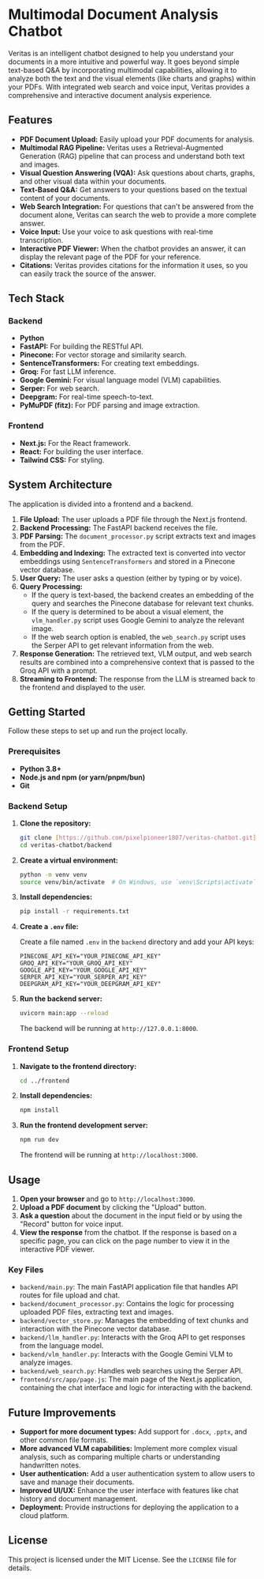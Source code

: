 # Multimodal Document Analysis Chatbot

Veritas is an intelligent chatbot designed to help you understand your documents in a more intuitive and powerful way. It goes beyond simple text-based Q&A by incorporating multimodal capabilities, allowing it to analyze both the text and the visual elements (like charts and graphs) within your PDFs. With integrated web search and voice input, Veritas provides a comprehensive and interactive document analysis experience.

## Features

-   **PDF Document Upload:** Easily upload your PDF documents for analysis.
-   **Multimodal RAG Pipeline:** Veritas uses a Retrieval-Augmented Generation (RAG) pipeline that can process and understand both text and images.
-   **Visual Question Answering (VQA):** Ask questions about charts, graphs, and other visual data within your documents.
-   **Text-Based Q&A:** Get answers to your questions based on the textual content of your documents.
-   **Web Search Integration:** For questions that can't be answered from the document alone, Veritas can search the web to provide a more complete answer.
-   **Voice Input:** Use your voice to ask questions with real-time transcription.
-   **Interactive PDF Viewer:** When the chatbot provides an answer, it can display the relevant page of the PDF for your reference.
-   **Citations:** Veritas provides citations for the information it uses, so you can easily track the source of the answer.

## Tech Stack

### Backend

-   **Python**
-   **FastAPI:** For building the RESTful API.
-   **Pinecone:** For vector storage and similarity search.
-   **SentenceTransformers:** For creating text embeddings.
-   **Groq:** For fast LLM inference.
-   **Google Gemini:** For visual language model (VLM) capabilities.
-   **Serper:** For web search.
-   **Deepgram:** For real-time speech-to-text.
-   **PyMuPDF (fitz):** For PDF parsing and image extraction.

### Frontend

-   **Next.js:** For the React framework.
-   **React:** For building the user interface.
-   **Tailwind CSS:** For styling.

## System Architecture

The application is divided into a frontend and a backend.

1.  **File Upload:** The user uploads a PDF file through the Next.js frontend.
2.  **Backend Processing:** The FastAPI backend receives the file.
3.  **PDF Parsing:** The `document_processor.py` script extracts text and images from the PDF.
4.  **Embedding and Indexing:** The extracted text is converted into vector embeddings using `SentenceTransformers` and stored in a Pinecone vector database.
5.  **User Query:** The user asks a question (either by typing or by voice).
6.  **Query Processing:**
    -   If the query is text-based, the backend creates an embedding of the query and searches the Pinecone database for relevant text chunks.
    -   If the query is determined to be about a visual element, the `vlm_handler.py` script uses Google Gemini to analyze the relevant image.
    -   If the web search option is enabled, the `web_search.py` script uses the Serper API to get relevant information from the web.
7.  **Response Generation:** The retrieved text, VLM output, and web search results are combined into a comprehensive context that is passed to the Groq API with a prompt.
8.  **Streaming to Frontend:** The response from the LLM is streamed back to the frontend and displayed to the user.

## Getting Started

Follow these steps to set up and run the project locally.

### Prerequisites

-   **Python 3.8+**
-   **Node.js and npm (or yarn/pnpm/bun)**
-   **Git**

### Backend Setup

1.  **Clone the repository:**

    ```bash
    git clone [https://github.com/pixelpioneer1807/veritas-chatbot.git](https://github.com/pixelpioneer1807/veritas-chatbot.git)
    cd veritas-chatbot/backend
    ```

2.  **Create a virtual environment:**

    ```bash
    python -m venv venv
    source venv/bin/activate  # On Windows, use `venv\Scripts\activate`
    ```

3.  **Install dependencies:**

    ```bash
    pip install -r requirements.txt
    ```

4.  **Create a `.env` file:**

    Create a file named `.env` in the `backend` directory and add your API keys:

    ```
    PINECONE_API_KEY="YOUR_PINECONE_API_KEY"
    GROQ_API_KEY="YOUR_GROQ_API_KEY"
    GOOGLE_API_KEY="YOUR_GOOGLE_API_KEY"
    SERPER_API_KEY="YOUR_SERPER_API_KEY"
    DEEPGRAM_API_KEY="YOUR_DEEPGRAM_API_KEY"
    ```

5.  **Run the backend server:**

    ```bash
    uvicorn main:app --reload
    ```

    The backend will be running at `http://127.0.0.1:8000`.

### Frontend Setup

1.  **Navigate to the frontend directory:**

    ```bash
    cd ../frontend
    ```

2.  **Install dependencies:**

    ```bash
    npm install
    ```

3.  **Run the frontend development server:**

    ```bash
    npm run dev
    ```

    The frontend will be running at `http://localhost:3000`.

## Usage

1.  **Open your browser** and go to `http://localhost:3000`.
2.  **Upload a PDF document** by clicking the "Upload" button.
3.  **Ask a question** about the document in the input field or by using the "Record" button for voice input.
4.  **View the response** from the chatbot. If the response is based on a specific page, you can click on the page number to view it in the interactive PDF viewer.

### Key Files

-   `backend/main.py`: The main FastAPI application file that handles API routes for file upload and chat.
-   `backend/document_processor.py`: Contains the logic for processing uploaded PDF files, extracting text and images.
-   `backend/vector_store.py`: Manages the embedding of text chunks and interaction with the Pinecone vector database.
-   `backend/llm_handler.py`: Interacts with the Groq API to get responses from the language model.
-   `backend/vlm_handler.py`: Interacts with the Google Gemini VLM to analyze images.
-   `backend/web_search.py`: Handles web searches using the Serper API.
-   `frontend/src/app/page.js`: The main page of the Next.js application, containing the chat interface and logic for interacting with the backend.

## Future Improvements

-   **Support for more document types:** Add support for `.docx`, `.pptx`, and other common file formats.
-   **More advanced VLM capabilities:** Implement more complex visual analysis, such as comparing multiple charts or understanding handwritten notes.
-   **User authentication:** Add a user authentication system to allow users to save and manage their documents.
-   **Improved UI/UX:** Enhance the user interface with features like chat history and document management.
-   **Deployment:** Provide instructions for deploying the application to a cloud platform.

## License

This project is licensed under the MIT License. See the `LICENSE` file for details.
